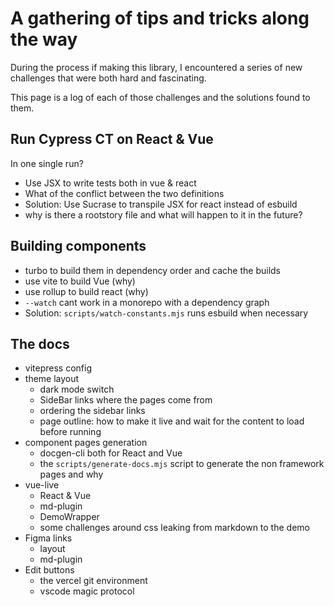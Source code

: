 # A gathering of tips and tricks along the way

During the process if making this library, I encountered a series of new challenges that were both hard and fascinating.

This page is a log of each of those challenges and the solutions found to them.

## Run Cypress CT on React & Vue

In one single run?

- Use JSX to write tests both in vue & react
- What of the conflict between the two definitions
- Solution: Use Sucrase to transpile JSX for react instead of esbuild
- why is there a rootstory file and what will happen to it in the future?

## Building components

- turbo to build them in dependency order and cache the builds
- use vite to build Vue (why)
- use rollup to build react (why)
- `--watch` cant work in a monorepo with a dependency graph
- Solution: `scripts/watch-constants.mjs` runs esbuild when necessary

## The docs

- vitepress config
- theme layout
  - dark mode switch
  - SideBar links where the pages come from
  - ordering the sidebar links
  - page outline: how to make it live and wait for the content to load before running
- component pages generation
  - docgen-cli both for React and Vue
  - the `scripts/generate-docs.mjs` script to generate the non framework pages and why
- vue-live
  - React & Vue
  - md-plugin
  - DemoWrapper
  - some challenges around css leaking from markdown to the demo
- Figma links
  - layout
  - md-plugin
- Edit buttons
  - the vercel git environment
  - vscode magic protocol
